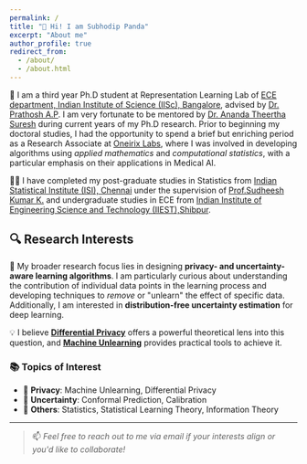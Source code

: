 ```yaml
---
permalink: /
title: "👋 Hi! I am Subhodip Panda"
excerpt: "About me"
author_profile: true
redirect_from: 
  - /about/
  - /about.html
---
```


🚀 I am a third year Ph.D student at Representation Learning Lab of [ECE department, Indian Institute of Science (IISc), Bangalore](https://ece.iisc.ac.in/), advised by [Dr. Prathosh A.P](https://sites.google.com/view/prathosh/home). I am very fortunate to be mentored by [Dr. Ananda Theertha Suresh](http://theertha.info/) during current years of my Ph.D research. Prior to beginning my doctoral studies, I had the opportunity to spend a brief but enriching period as a Research Associate at [Oneirix Labs](https://www.oneirix.com/), where I was involved in developing algorithms using *applied mathematics* and *computational statistics*, with a particular emphasis on their applications in Medical AI.

🧑‍🎓 I have completed my post-graduate studies in Statistics from [Indian Statistical Institute (ISI), Chennai](https://www.isichennai.res.in/) under the supervision of [Prof.Sudheesh Kumar K.](https://www.isichennai.res.in/~skkattu) and undergraduate studies in ECE from [Indian Institute of Engineering Science and Technology (IIEST),Shibpur](https://www.iiests.ac.in/).

## 🔍 Research Interests

🧠 My broader research focus lies in designing **privacy- and uncertainty-aware learning algorithms**. I am particularly curious about understanding the contribution of individual data points in the learning process and developing techniques to *remove* or "unlearn" the effect of specific data. Additionally, I am interested in **distribution-free uncertainty estimation** for deep learning.

💡 I believe **[Differential Privacy](https://en.wikipedia.org/wiki/Differential_privacy)** offers a powerful theoretical lens into this question, and **[Machine Unlearning](https://arxiv.org/abs/2209.02299)** provides practical tools to achieve it.

### 📚 Topics of Interest

- 🔐 **Privacy**: Machine Unlearning, Differential Privacy  
- 🎲 **Uncertainty**: Conformal Prediction, Calibration  
- 📘 **Others**: Statistics, Statistical Learning Theory, Information Theory  

---

> 📫 *Feel free to reach out to me via email if your interests align or you'd like to collaborate!*

<!-- ## 🤔 Research Interests

My broader research interest lies in the domain of ***privacy and uncertainty aware learning algorithms***.  I am curious to know what each data point contributes in the learning process and I believe that privacy ([Diffential Privacy](https://en.wikipedia.org/wiki/Differential_privacy)) can help understand what these deep networks learn from each datapoint and if needed how we can unlearn ([Machine Unlearning](https://arxiv.org/abs/2209.02299)). Also, I am fascinated by distribution free uncertainty estimations for deep neural networks. Below are some of the topics that I am interested in:

- **📌 Privacy:** Machine Unlearning and Differential Privacy.
- **📌 Uncertainty:** Conformal Prediction and Calibration.
- **📌 Others:** Statistical Learning Theory and Information Theory. -->